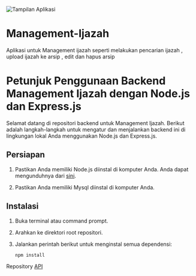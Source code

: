 ![Tampilan Aplikasi](https://github.com/Genta-arya/Management-Ijazah/assets/74033154/2b037a3c-f4e5-4a78-9a81-9eda0eb78f1b)



# Management-Ijazah
Aplikasi untuk Management ijazah seperti melakukan pencarian ijazah , upload ijazah ke arsip , edit dan hapus arsip

# Petunjuk Penggunaan Backend Management Ijazah dengan Node.js dan Express.js

Selamat datang di repositori backend untuk Management Ijazah. Berikut adalah langkah-langkah untuk mengatur dan menjalankan backend ini di lingkungan lokal Anda menggunakan Node.js dan Express.js.

## Persiapan

1. Pastikan Anda memiliki Node.js diinstal di komputer Anda. Anda dapat mengunduhnya dari [sini](https://nodejs.org/).

2. Pastikan Anda memiliki Mysql diinstal di komputer Anda.

## Instalasi

1. Buka terminal atau command prompt.

2. Arahkan ke direktori root repositori.

3. Jalankan perintah berikut untuk menginstal semua dependensi:

   ```bash
   npm install

Repository [API](https://github.com/Genta-arya/Management-Ijazah-Backend)
